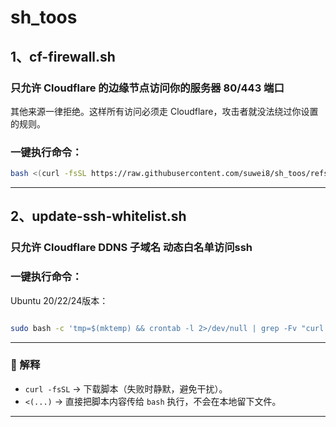 # sh_toos

## 1、cf-firewall.sh  
### 只允许 Cloudflare 的边缘节点访问你的服务器 80/443 端口
其他来源一律拒绝。这样所有访问必须走 Cloudflare，攻击者就没法绕过你设置的规则。
### 一键执行命令：

```bash
bash <(curl -fsSL https://raw.githubusercontent.com/suwei8/sh_toos/refs/heads/main/cf-firewall.sh)
```

---


## 2、update-ssh-whitelist.sh
### 只允许 Cloudflare DDNS 子域名 动态白名单访问ssh
### 一键执行命令：
 Ubuntu 20/22/24版本：
```bash

sudo bash -c 'tmp=$(mktemp) && crontab -l 2>/dev/null | grep -Fv "curl -fsSL https://raw.githubusercontent.com/suwei8/sh_toos/refs/heads/main/update-ssh-whitelist.sh | bash" >"$tmp" || true; echo "*/5 * * * * /bin/bash -c '\''curl -fsSL https://raw.githubusercontent.com/suwei8/sh_toos/refs/heads/main/update-ssh-whitelist.sh | bash'\''" >>"$tmp"; crontab "$tmp"; rm -f "$tmp"; /bin/bash -c '\''curl -fsSL https://raw.githubusercontent.com/suwei8/sh_toos/refs/heads/main/update-ssh-whitelist.sh | bash'\'''


```

---





### 🔹 解释

* `curl -fsSL` → 下载脚本（失败时静默，避免干扰）。
* `<(...)` → 直接把脚本内容传给 `bash` 执行，不会在本地留下文件。

---
